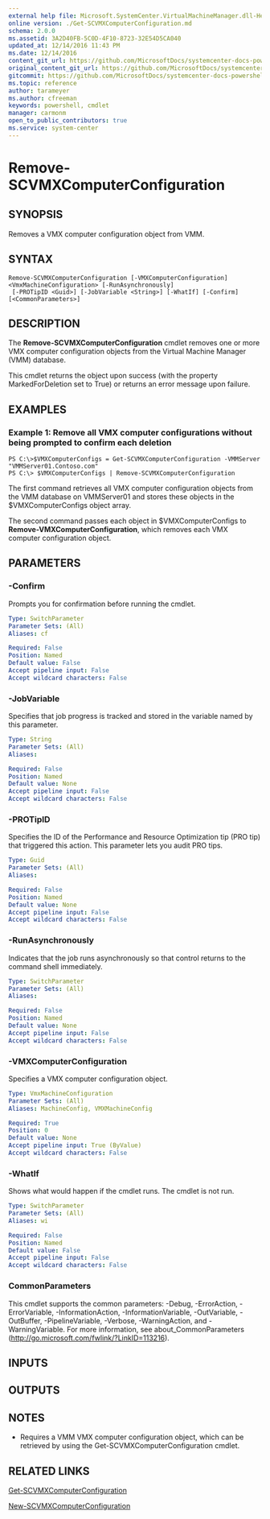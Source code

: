 ```yaml
---
external help file: Microsoft.SystemCenter.VirtualMachineManager.dll-Help.xml
online version: ./Get-SCVMXComputerConfiguration.md
schema: 2.0.0
ms.assetid: 3A2D40FB-5C0D-4F10-8723-32E54D5CA040
updated_at: 12/14/2016 11:43 PM
ms.date: 12/14/2016
content_git_url: https://github.com/MicrosoftDocs/systemcenter-docs-powershell/blob/master/systemcenter-cmdlets/SystemCenter2016/VirtualMachineManager/v1.0/Remove-SCVMXComputerConfiguration.md
original_content_git_url: https://github.com/MicrosoftDocs/systemcenter-docs-powershell/blob/master/systemcenter-cmdlets/SystemCenter2016/VirtualMachineManager/v1.0/Remove-SCVMXComputerConfiguration.md
gitcommit: https://github.com/MicrosoftDocs/systemcenter-docs-powershell/blob/96cd9bd2780eb6b78c540fa00d3b8a4313e3ed40/systemcenter-cmdlets/SystemCenter2016/VirtualMachineManager/v1.0/Remove-SCVMXComputerConfiguration.md
ms.topic: reference
author: tarameyer
ms.author: cfreeman
keywords: powershell, cmdlet
manager: carmonm
open_to_public_contributors: true
ms.service: system-center
---
```


# Remove-SCVMXComputerConfiguration

## SYNOPSIS
Removes a VMX computer configuration object from VMM.

## SYNTAX

```
Remove-SCVMXComputerConfiguration [-VMXComputerConfiguration] <VmxMachineConfiguration> [-RunAsynchronously]
 [-PROTipID <Guid>] [-JobVariable <String>] [-WhatIf] [-Confirm] [<CommonParameters>]
```

## DESCRIPTION
The **Remove-SCVMXComputerConfiguration** cmdlet removes one or more VMX computer configuration objects from the Virtual Machine Manager (VMM) database.

This cmdlet returns the object upon success (with the property MarkedForDeletion set to True) or returns an error message upon failure.

## EXAMPLES

### Example 1: Remove all VMX computer configurations without being prompted to confirm each deletion
```
PS C:\>$VMXComputerConfigs = Get-SCVMXComputerConfiguration -VMMServer "VMMServer01.Contoso.com"
PS C:\> $VMXComputerConfigs | Remove-SCVMXComputerConfiguration
```

The first command retrieves all VMX computer configuration objects from the VMM database on VMMServer01 and stores these objects in the $VMXComputerConfigs object array.

The second command passes each object in $VMXComputerConfigs to **Remove-VMXComputerConfiguration**, which removes each VMX computer configuration object.

## PARAMETERS

### -Confirm
Prompts you for confirmation before running the cmdlet.

```yaml
Type: SwitchParameter
Parameter Sets: (All)
Aliases: cf

Required: False
Position: Named
Default value: False
Accept pipeline input: False
Accept wildcard characters: False
```

### -JobVariable
Specifies that job progress is tracked and stored in the variable named by this parameter.

```yaml
Type: String
Parameter Sets: (All)
Aliases: 

Required: False
Position: Named
Default value: None
Accept pipeline input: False
Accept wildcard characters: False
```

### -PROTipID
Specifies the ID of the Performance and Resource Optimization tip (PRO tip) that triggered this action.
This parameter lets you audit PRO tips.

```yaml
Type: Guid
Parameter Sets: (All)
Aliases: 

Required: False
Position: Named
Default value: None
Accept pipeline input: False
Accept wildcard characters: False
```

### -RunAsynchronously
Indicates that the job runs asynchronously so that control returns to the command shell immediately.

```yaml
Type: SwitchParameter
Parameter Sets: (All)
Aliases: 

Required: False
Position: Named
Default value: None
Accept pipeline input: False
Accept wildcard characters: False
```

### -VMXComputerConfiguration
Specifies a VMX computer configuration object.

```yaml
Type: VmxMachineConfiguration
Parameter Sets: (All)
Aliases: MachineConfig, VMXMachineConfig

Required: True
Position: 0
Default value: None
Accept pipeline input: True (ByValue)
Accept wildcard characters: False
```

### -WhatIf
Shows what would happen if the cmdlet runs.
The cmdlet is not run.

```yaml
Type: SwitchParameter
Parameter Sets: (All)
Aliases: wi

Required: False
Position: Named
Default value: False
Accept pipeline input: False
Accept wildcard characters: False
```

### CommonParameters
This cmdlet supports the common parameters: -Debug, -ErrorAction, -ErrorVariable, -InformationAction, -InformationVariable, -OutVariable, -OutBuffer, -PipelineVariable, -Verbose, -WarningAction, and -WarningVariable. For more information, see about_CommonParameters (http://go.microsoft.com/fwlink/?LinkID=113216).

## INPUTS

## OUTPUTS

## NOTES
* Requires a VMM VMX computer configuration object, which can be retrieved by using the Get-SCVMXComputerConfiguration cmdlet.

## RELATED LINKS

[Get-SCVMXComputerConfiguration](xref:SystemCenter2016/VirtualMachineManager/v1.0/Get-SCVMXComputerConfiguration.md)

[New-SCVMXComputerConfiguration](xref:SystemCenter2016/VirtualMachineManager/v1.0/New-SCVMXComputerConfiguration.md)


